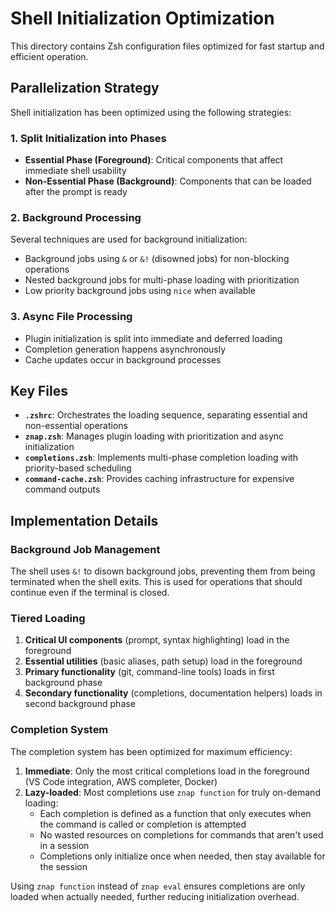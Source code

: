 # Shell Initialization Optimization

This directory contains Zsh configuration files optimized for fast startup and efficient operation.

## Parallelization Strategy

Shell initialization has been optimized using the following strategies:

### 1. Split Initialization into Phases

- **Essential Phase (Foreground)**: Critical components that affect immediate shell usability
- **Non-Essential Phase (Background)**: Components that can be loaded after the prompt is ready

### 2. Background Processing

Several techniques are used for background initialization:
- Background jobs using `&` or `&!` (disowned jobs) for non-blocking operations
- Nested background jobs for multi-phase loading with prioritization
- Low priority background jobs using `nice` when available

### 3. Async File Processing

- Plugin initialization is split into immediate and deferred loading
- Completion generation happens asynchronously
- Cache updates occur in background processes

## Key Files

- **`.zshrc`**: Orchestrates the loading sequence, separating essential and non-essential operations
- **`znap.zsh`**: Manages plugin loading with prioritization and async initialization
- **`completions.zsh`**: Implements multi-phase completion loading with priority-based scheduling
- **`command-cache.zsh`**: Provides caching infrastructure for expensive command outputs

## Implementation Details

### Background Job Management

The shell uses `&!` to disown background jobs, preventing them from being terminated when the shell exits. This is used for operations that should continue even if the terminal is closed.

### Tiered Loading

1. **Critical UI components** (prompt, syntax highlighting) load in the foreground
2. **Essential utilities** (basic aliases, path setup) load in the foreground
3. **Primary functionality** (git, command-line tools) loads in first background phase
4. **Secondary functionality** (completions, documentation helpers) loads in second background phase

### Completion System

The completion system has been optimized for maximum efficiency:

1. **Immediate**: Only the most critical completions load in the foreground (VS Code integration, AWS completer, Docker)
2. **Lazy-loaded**: Most completions use `znap function` for truly on-demand loading:
   - Each completion is defined as a function that only executes when the command is called or completion is attempted
   - No wasted resources on completions for commands that aren't used in a session
   - Completions only initialize once when needed, then stay available for the session

Using `znap function` instead of `znap eval` ensures completions are only loaded when actually needed, further reducing initialization overhead.
